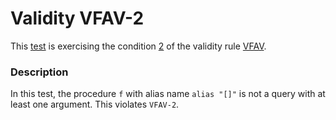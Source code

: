 # Validity VFAV-2

This [test](.) is exercising the condition [2](../Readme.md) of the validity rule [VFAV](../../vfav/Readme.md).

### Description

In this test, the procedure `f` with alias name `alias "[]"` is not a query with at least one argument. This violates `VFAV-2`.
